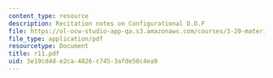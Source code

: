 ```yaml
---
content_type: resource
description: Recitation notes on Configurational D.O.F
file: https://ol-ocw-studio-app-qa.s3.amazonaws.com/courses/3-20-materials-at-equilibrium-sma-5111-fall-2003/3e19cd4de2ca4826c7453afde50c4ea9_r11.pdf
file_type: application/pdf
resourcetype: Document
title: r11.pdf
uid: 3e19cd4d-e2ca-4826-c745-3afde50c4ea9
---
```

